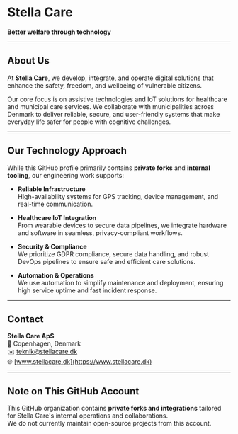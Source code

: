 # Stella Care

**Better welfare through technology**

---

## About Us

At **Stella Care**, we develop, integrate, and operate digital solutions that enhance the safety, freedom, and wellbeing of vulnerable citizens.  

Our core focus is on assistive technologies and IoT solutions for healthcare and municipal care services. We collaborate with municipalities across Denmark to deliver reliable, secure, and user-friendly systems that make everyday life safer for people with cognitive challenges.

---

## Our Technology Approach

While this GitHub profile primarily contains **private forks** and **internal tooling**, our engineering work supports:

- **Reliable Infrastructure**  
  High-availability systems for GPS tracking, device management, and real-time communication.

- **Healthcare IoT Integration**  
  From wearable devices to secure data pipelines, we integrate hardware and software in seamless, privacy-compliant workflows.

- **Security & Compliance**  
  We prioritize GDPR compliance, secure data handling, and robust DevOps pipelines to ensure safe and efficient care solutions.

- **Automation & Operations**  
  We use automation to simplify maintenance and deployment, ensuring high service uptime and fast incident response.

---

## Contact

**Stella Care ApS**  
📍 Copenhagen, Denmark  
✉️ [teknik@stellacare.dk](mailto:teknik@stellacare.dk)  
🌐 [www.stellacare.dk](https://www.stellacare.dk)

---

## Note on This GitHub Account

This GitHub organization contains **private forks and integrations** tailored for Stella Care's internal operations and collaborations.  
We do not currently maintain open-source projects from this account.

